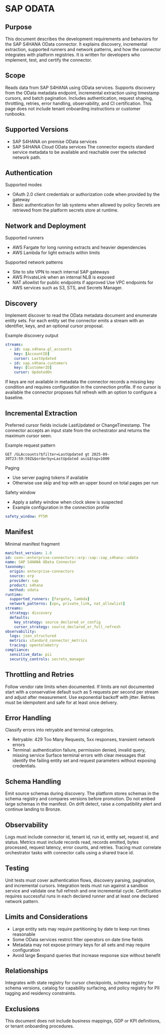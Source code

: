 # SAP ODATA

## Purpose
This document describes the development requirements and behaviors for the SAP S4HANA OData connector. 
It explains discovery, incremental extraction, supported runners and network patterns, and how the connector integrates with platform registries. 
It is written for developers who implement, test, and certify the connector.

## Scope
Reads data from SAP S4HANA using OData services. 
Supports discovery from the OData metadata endpoint, incremental extraction using timestamp cursors, and batch pagination. 
Includes authentication, request shaping, throttling, retries, error handling, observability, and CI certification. 
This page does not include tenant onboarding instructions or customer runbooks.

## Supported Versions
- SAP S4HANA on premise OData services
- SAP S4HANA Cloud OData services
The connector expects standard service metadata to be available and reachable over the selected network path.

## Authentication
Supported modes
- OAuth 2.0 client credentials or authorization code when provided by the gateway
- Basic authentication for lab systems when allowed by policy
Secrets are retrieved from the platform secrets store at runtime.

## Network and Deployment
Supported runners
- AWS Fargate for long running extracts and heavier dependencies
- AWS Lambda for light extracts within limits

Supported network patterns
- Site to site VPN to reach internal SAP gateways
- AWS PrivateLink when an internal NLB is exposed
- NAT allowlist for public endpoints if approved
Use VPC endpoints for AWS services such as S3, STS, and Secrets Manager.

## Discovery
Implement discover to read the OData metadata document and enumerate entity sets. 
For each entity set the connector emits a stream with an identifier, keys, and an optional cursor proposal.

Example discovery output
```yaml
streams:
  - id: sap.s4hana.gl_accounts
    key: [AccountID]
    cursor: LastUpdated
  - id: sap.s4hana.customers
    key: [CustomerID]
    cursor: UpdatedOn
```

If keys are not available in metadata the connector records a missing key condition and requires configuration in the connection profile. 
If no cursor is available the connector proposes full refresh with an option to configure a baseline.

## Incremental Extraction
Preferred cursor fields include LastUpdated or ChangeTimestamp. 
The connector accepts an input state from the orchestrator and returns the maximum cursor seen.

Example request pattern
```
GET /GLAccounts?$filter=LastUpdated gt 2025-09-30T23:59:59Z&$orderby=LastUpdated asc&$top=1000
```

Paging
- Use server paging tokens if available
- Otherwise use skip and top with an upper bound on total pages per run

Safety window
- Apply a safety window when clock skew is suspected
- Example configuration in the connection profile
```yaml
safety_window: PT5M
```

## Manifest
Minimal manifest fragment
```yaml
manifest_version: 1.0
id: conn::enterprise-connectors::erp::sap::sap_s4hana::odata
name: SAP S4HANA OData Connector
taxonomy:
  origin: enterprise-connectors
  source: erp
  provider: sap
  product: s4hana
  method: odata
runtime:
  supported_runners: [fargate, lambda]
  network_patterns: [vpn, private_link, nat_allowlist]
streams:
  strategy: discovery
  defaults:
    key_strategy: source_declared_or_config
    cursor_strategy: source_declared_or_full_refresh
observability:
  logs: json_structured
  metrics: standard_connector_metrics
  tracing: opentelemetry
compliance:
  sensitive_data: pii
  security_controls: secrets_manager
```

## Throttling and Retries
Follow vendor rate limits when documented. 
If limits are not documented start with a conservative default such as 5 requests per second per stream and adjust after measurement. 
Use exponential backoff with jitter. 
Retries must be idempotent and safe for at least once delivery.

## Error Handling
Classify errors into retryable and terminal categories.
- Retryable: 429 Too Many Requests, 5xx responses, transient network errors
- Terminal: authentication failure, permission denied, invalid query, missing service
Surface terminal errors with clear messages that identify the failing entity set and request parameters without exposing credentials.

## Schema Handling
Emit source schemas during discovery. 
The platform stores schemas in the schema registry and compares versions before promotion. 
Do not embed large schemas in the manifest. 
On drift detect, raise a compatibility alert and continue landing to Bronze.

## Observability
Logs must include connector id, tenant id, run id, entity set, request id, and status. 
Metrics must include records read, records emitted, bytes processed, request latency, error counts, and retries. 
Tracing must correlate orchestrator tasks with connector calls using a shared trace id.

## Testing
Unit tests must cover authentication flows, discovery parsing, pagination, and incremental cursors. 
Integration tests must run against a sandbox service and validate one full refresh and one incremental cycle. 
Certification requires successful runs in each declared runner and at least one declared network pattern.

## Limits and Considerations
- Large entity sets may require partitioning by date to keep run times reasonable
- Some OData services restrict filter operators on date time fields
- Metadata may not expose primary keys for all sets and may require configuration
- Avoid large $expand queries that increase response size without benefit

## Relationships
Integrates with state registry for cursor checkpoints, schema registry for schema versions, catalog for capability surfacing, and policy registry for PII tagging and residency constraints.

## Exclusions
This document does not include business mappings, GDP or KPI definitions, or tenant onboarding procedures.
